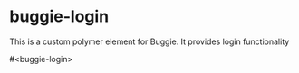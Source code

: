# buggie-login
This is a custom polymer element for Buggie. It provides login functionality

#\<buggie-login\>
